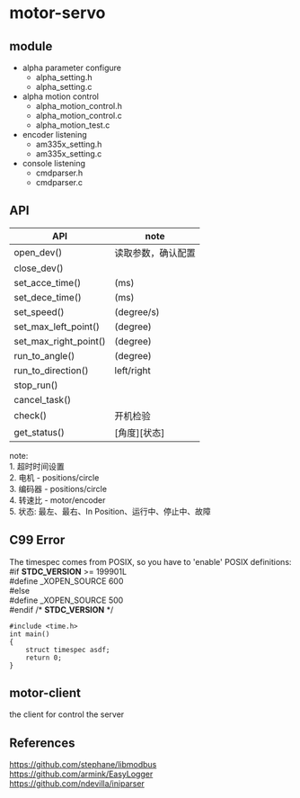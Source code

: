 # motor-servo #

## module ##

- alpha parameter configure
    * alpha_setting.h
    * alpha_setting.c
- alpha motion control
    * alpha_motion_control.h
    * alpha_motion_control.c
    * alpha_motion_test.c
- encoder listening
    * am335x_setting.h
    * am335x_setting.c
- console listening
    * cmdparser.h
    * cmdparser.c

## API ##
|           API         |         note       |
|-----------------------|--------------------|
| open_dev()            | 读取参数，确认配置 |
| close_dev()           |                    |
| set_acce_time()       |    (ms)            |
| set_dece_time()       |    (ms)            |
| set_speed()           |    (degree/s)      |
| set_max_left_point()  |    (degree)        |
| set_max_right_point() |    (degree)        |
| run_to_angle()        |    (degree)        |
| run_to_direction()    |    left/right      |
| stop_run()            |                    |
| cancel_task()         |                    |
| check()               |    开机检验        |
| get_status()          |    [角度][状态]    |

note:<br>
    1. 超时时间设置<br>
    2. 电机 - positions/circle<br>
    3. 编码器 - positions/circle<br>
    4. 转速比 - motor/encoder<br>
    5. 状态: 最左、最右、In Position、运行中、停止中、故障<br>

## C99 Error ##
The timespec comes from POSIX, so you have to 'enable' POSIX definitions:  
    #if __STDC_VERSION__ >= 199901L  
    #define _XOPEN_SOURCE 600  
    #else  
    #define _XOPEN_SOURCE 500  
    #endif /* __STDC_VERSION__ */  
    
    #include <time.h>
    int main()
    {
        struct timespec asdf;
        return 0;
    }

## motor-client ##
the client for control the server

## References ##
<https://github.com/stephane/libmodbus> <br>
<https://github.com/armink/EasyLogger> <br>
<https://github.com/ndevilla/iniparser> <br>

